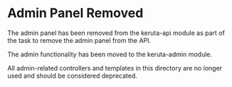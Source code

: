 # Admin Panel Removed

The admin panel has been removed from the keruta-api module as part of the task to remove the admin panel from the API.

The admin functionality has been moved to the keruta-admin module.

All admin-related controllers and templates in this directory are no longer used and should be considered deprecated.
